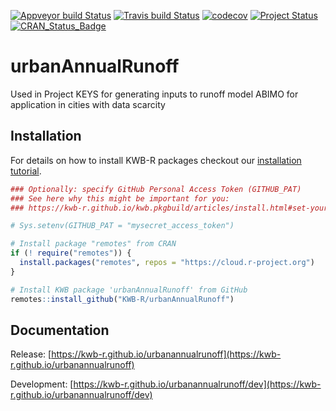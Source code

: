 [![Appveyor build Status](https://ci.appveyor.com/api/projects/status/github/KWB-R/urbanAnnualRunoff?branch=main&svg=true)](https://ci.appveyor.com/project/KWB-R/urbanAnnualRunoff/branch/main)
[![Travis build Status](https://travis-ci.com/KWB-R/urbanAnnualRunoff.svg?branch=main)](https://travis-ci.com/KWB-R/urbanAnnualRunoff)
[![codecov](https://codecov.io/github/KWB-R/urbanAnnualRunoff/branch/main/graphs/badge.svg)](https://codecov.io/github/KWB-R/urbanAnnualRunoff)
[![Project Status](https://img.shields.io/badge/lifecycle-experimental-orange.svg)](https://www.tidyverse.org/lifecycle/#experimental)
[![CRAN_Status_Badge](https://www.r-pkg.org/badges/version/urbanAnnualRunoff)]()

# urbanAnnualRunoff

Used in Project KEYS for generating inputs to
runoff model ABIMO for application in cities with data scarcity

## Installation

For details on how to install KWB-R packages checkout our [installation tutorial](https://kwb-r.github.io/kwb.pkgbuild/articles/install.html).

```r
### Optionally: specify GitHub Personal Access Token (GITHUB_PAT)
### See here why this might be important for you:
### https://kwb-r.github.io/kwb.pkgbuild/articles/install.html#set-your-github_pat

# Sys.setenv(GITHUB_PAT = "mysecret_access_token")

# Install package "remotes" from CRAN
if (! require("remotes")) {
  install.packages("remotes", repos = "https://cloud.r-project.org")
}

# Install KWB package 'urbanAnnualRunoff' from GitHub
remotes::install_github("KWB-R/urbanAnnualRunoff")
```

## Documentation

Release: [https://kwb-r.github.io/urbanannualrunoff](https://kwb-r.github.io/urbanannualrunoff)

Development: [https://kwb-r.github.io/urbanannualrunoff/dev](https://kwb-r.github.io/urbanannualrunoff/dev)
